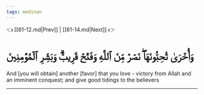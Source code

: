 ```yaml
---
tags: medinan
---
```


👈 [[61-12.md|Prev]] | [[61-14.md|Next]] 👉

# وَأُخۡرَىٰ تُحِبُّونَهَاۖ نَصۡرٞ مِّنَ ٱللَّهِ وَفَتۡحٞ قَرِيبٞۗ وَبَشِّرِ ٱلۡمُؤۡمِنِينَ

And [you will obtain] another [favor] that you love - victory from Allah and an imminent conquest; and give good tidings to the believers

---

